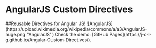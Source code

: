 # AngularJS Custom Directives
<Enter>
<Enter>
##Reusable Directives for Angular JS!
<Enter>
<Enter>
![AngularJS](https://upload.wikimedia.org/wikipedia/commons/a/a3/AngularJS-huge.png "AngularJS")
<Enter>
<Enter>
Check the demo: [GitHub Pages](https://j-c-l-g.github.io/Angular-Custom-Directives/).